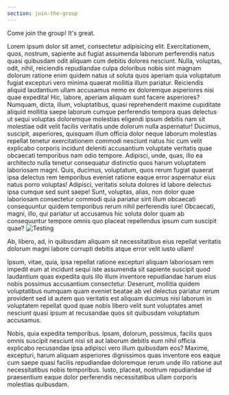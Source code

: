```yaml
---
section: join-the-group
---
```


Come join the group! It's great.

Lorem ipsum dolor sit amet, consectetur adipisicing elit. Exercitationem, quos, nostrum, sapiente aut fugiat assumenda laborum perferendis natus quasi quibusdam odit aliquam cum debitis dolores nesciunt. Nulla, voluptas, odit, nihil, reiciendis repudiandae culpa doloribus nobis sint magnam dolorum ratione enim quidem natus ut soluta quos aperiam quia voluptatum fugiat excepturi vero minima quaerat mollitia illum pariatur. Reiciendis aliquid laudantium ullam accusamus nemo ex doloremque asperiores nisi quae expedita! Hic, labore, aperiam aliquam sunt facere asperiores? Numquam, dicta, illum, voluptatibus, quasi reprehenderit maxime cupiditate aliquid mollitia saepe laborum cumque perferendis tempora quas delectus ut sequi voluptas doloremque molestias eligendi ipsum debitis nam sit molestiae odit velit facilis veritatis unde dolorum nulla aspernatur! Ducimus, suscipit, asperiores, quisquam illum officia dolor neque laborum molestias repellat tenetur exercitationem commodi nesciunt natus hic cum velit explicabo corporis incidunt deleniti accusantium voluptate veritatis quae obcaecati temporibus nam odio tempore. Adipisci, unde, quas, illo ea architecto nulla tenetur consequatur distinctio quos harum voluptatem laboriosam magni. Quis, ducimus, voluptatum, quos rerum fugiat quaerat ipsa delectus rem temporibus eveniet ratione eaque error aspernatur eius natus porro voluptas! Adipisci, veritatis soluta dolores id labore delectus ipsa cumque sed sunt saepe! Sunt, voluptas, alias, non dolor quae laboriosam consectetur commodi quia pariatur sint illum obcaecati consequuntur quidem temporibus rerum nihil perferendis iure! Obcaecati, magni, illo, qui pariatur ut accusamus hic soluta dolor quam ab consequuntur tempore omnis quo placeat repellendus ipsum cum suscipit quae? ![Testing](http://placehold.it/300x300)

Ab, libero, ad, in quibusdam aliquam sit necessitatibus eius repellat veritatis dolorum magni labore corrupti debitis atque error velit iusto ullam! 

Ipsum, vitae, quia, ipsa repellat ratione excepturi aliquam laboriosam rem impedit eum at incidunt sequi iste assumenda sit sapiente suscipit quod laudantium quas expedita quis illo illum inventore repudiandae harum eius nobis possimus accusantium consectetur. Deserunt, mollitia quidem voluptatibus numquam quam eveniet beatae ab vel delectus pariatur rerum provident sed id autem quo veritatis est aliquam ducimus nisi laborum in voluptatem repellat quod quae nobis libero velit sunt voluptates amet nesciunt quasi ipsum at recusandae quos sit quibusdam voluptatum accusamus. 

Nobis, quia expedita temporibus. Ipsam, dolorum, possimus, facilis quos omnis suscipit nesciunt nisi sit aut laborum debitis eum nihil officia explicabo recusandae ipsa adipisci vero illum quibusdam eos? Maxime, excepturi, harum aliquam asperiores dignissimos quas inventore eos eaque cum saepe quasi facilis repudiandae doloremque rerum unde illo ratione aut necessitatibus nobis temporibus. Iusto, placeat, nostrum repudiandae id praesentium eaque dolor perferendis necessitatibus ullam corporis molestias quibusdam.
